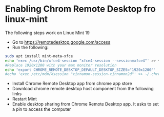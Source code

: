 # Enabling Chrom Remote Desktop fro linux-mint

The following steps work on Linux Mint 19

* Go to https://remotedesktop.google.com/access
* Run the following:

```bash
sudo apt install mint-meta-xfce
echo 'exec /usr/bin/xfce4-session "xfce4-session --session=xfce4"' >> ~/.chrome-remote-desktop-session
#Replace 1920x1200 with your max monitor resolution
echo 'export CHROME_REMOTE_DESKTOP_DEFAULT_DESKTOP_SIZES="1920x1200"' | sudo tee -a /etc/environment > /dev/null
#echo 'exec /etc/mdm/Xsession "cinnamon-session-cinnamon2d"' >> ~/.chrome-remote-desktop-session
```

* Install Chrome Remote Desktop app from chrome app store
* Download chrome remote desktop host component from the following links
* Restart Mint
* Enable desktop sharing from Chrome Remote Desktop app. It asks to set a pin to access the computer
